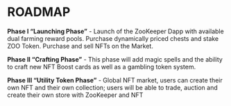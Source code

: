 # ROADMAP

**Phase I “Launching Phase”** - Launch of the ZooKeeper Dapp with available dual farming reward pools. Purchase dynamically priced chests and stake ZOO Token. Purchase and sell NFTs on the Market.

**Phase II “Crafting Phase”** - This phase will add magic spells and the ability to craft new NFT Boost cards as well as a gambling token system.

**Phase III “Utility Token Phase”** - Global NFT market, users can create their own NFT and their own collection; users will be able to trade, auction and create their own store with ZooKeeper and NFT